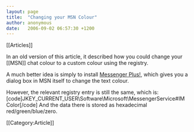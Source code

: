 ```yaml
---
layout: page
title:  "Changing your MSN Colour"
author: anonymous
date:   2006-09-02 06:57:30 +1200
---
```


[[Articles]]

In an old version of this article, it described how you could change your [[MSN]] chat colour to a custom colour using the registry.

A much better idea is simply to install <a href="http://www.msgplus.net">Messenger Plus!</a>, which gives you a dialog box in MSN itself to change the text colour.

However, the relevant registry entry is still the same, which is:
[code]JKEY_CURRENT_USER\Software\Microsoft\MessengerService#IM Color[/code]
And the data there is stored as hexadecimal red/green/blue/zero.

[[Category:Article]] 